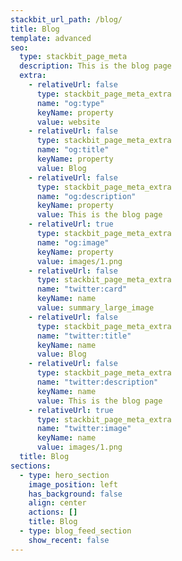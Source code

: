 ```yaml
---
stackbit_url_path: /blog/
title: Blog
template: advanced
seo:
  type: stackbit_page_meta
  description: This is the blog page
  extra:
    - relativeUrl: false
      type: stackbit_page_meta_extra
      name: "og:type"
      keyName: property
      value: website
    - relativeUrl: false
      type: stackbit_page_meta_extra
      name: "og:title"
      keyName: property
      value: Blog
    - relativeUrl: false
      type: stackbit_page_meta_extra
      name: "og:description"
      keyName: property
      value: This is the blog page
    - relativeUrl: true
      type: stackbit_page_meta_extra
      name: "og:image"
      keyName: property
      value: images/1.png
    - relativeUrl: false
      type: stackbit_page_meta_extra
      name: "twitter:card"
      keyName: name
      value: summary_large_image
    - relativeUrl: false
      type: stackbit_page_meta_extra
      name: "twitter:title"
      keyName: name
      value: Blog
    - relativeUrl: false
      type: stackbit_page_meta_extra
      name: "twitter:description"
      keyName: name
      value: This is the blog page
    - relativeUrl: true
      type: stackbit_page_meta_extra
      name: "twitter:image"
      keyName: name
      value: images/1.png
  title: Blog
sections:
  - type: hero_section
    image_position: left
    has_background: false
    align: center
    actions: []
    title: Blog
  - type: blog_feed_section
    show_recent: false
---
```

